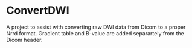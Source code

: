 # ConvertDWI
A project to assist with converting raw DWI data from Dicom to a proper Nrrd format.
Gradient table and B-value are added separartely from the Dicom header.
